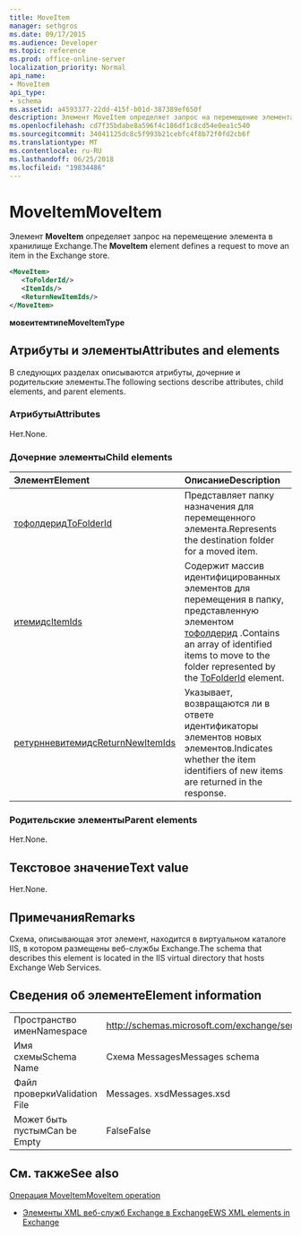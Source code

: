 ```yaml
---
title: MoveItem
manager: sethgros
ms.date: 09/17/2015
ms.audience: Developer
ms.topic: reference
ms.prod: office-online-server
localization_priority: Normal
api_name:
- MoveItem
api_type:
- schema
ms.assetid: a4593377-22dd-415f-b01d-387389ef650f
description: Элемент MoveItem определяет запрос на перемещение элемента в хранилище Exchange.
ms.openlocfilehash: cd7f35bdabe8a596f4c186df1c8cd54e0ea1c540
ms.sourcegitcommit: 34041125dc8c5f993b21cebfc4f8b72f0fd2cb6f
ms.translationtype: MT
ms.contentlocale: ru-RU
ms.lasthandoff: 06/25/2018
ms.locfileid: "19834486"
---
```

# <a name="moveitem"></a><span data-ttu-id="48769-103">MoveItem</span><span class="sxs-lookup"><span data-stu-id="48769-103">MoveItem</span></span>

<span data-ttu-id="48769-104">Элемент **MoveItem** определяет запрос на перемещение элемента в хранилище Exchange.</span><span class="sxs-lookup"><span data-stu-id="48769-104">The **MoveItem** element defines a request to move an item in the Exchange store.</span></span> 
  
```XML
<MoveItem>
   <ToFolderId/>
   <ItemIds/>
   <ReturnNewItemIds/>
</MoveItem>
```

 <span data-ttu-id="48769-105">**мовеитемтипе**</span><span class="sxs-lookup"><span data-stu-id="48769-105">**MoveItemType**</span></span>
## <a name="attributes-and-elements"></a><span data-ttu-id="48769-106">Атрибуты и элементы</span><span class="sxs-lookup"><span data-stu-id="48769-106">Attributes and elements</span></span>

<span data-ttu-id="48769-107">В следующих разделах описываются атрибуты, дочерние и родительские элементы.</span><span class="sxs-lookup"><span data-stu-id="48769-107">The following sections describe attributes, child elements, and parent elements.</span></span>
  
### <a name="attributes"></a><span data-ttu-id="48769-108">Атрибуты</span><span class="sxs-lookup"><span data-stu-id="48769-108">Attributes</span></span>

<span data-ttu-id="48769-109">Нет.</span><span class="sxs-lookup"><span data-stu-id="48769-109">None.</span></span>
  
### <a name="child-elements"></a><span data-ttu-id="48769-110">Дочерние элементы</span><span class="sxs-lookup"><span data-stu-id="48769-110">Child elements</span></span>

|<span data-ttu-id="48769-111">**Элемент**</span><span class="sxs-lookup"><span data-stu-id="48769-111">**Element**</span></span>|<span data-ttu-id="48769-112">**Описание**</span><span class="sxs-lookup"><span data-stu-id="48769-112">**Description**</span></span>|
|:-----|:-----|
|[<span data-ttu-id="48769-113">тофолдерид</span><span class="sxs-lookup"><span data-stu-id="48769-113">ToFolderId</span></span>](tofolderid.md) <br/> |<span data-ttu-id="48769-114">Представляет папку назначения для перемещенного элемента.</span><span class="sxs-lookup"><span data-stu-id="48769-114">Represents the destination folder for a moved item.</span></span>  <br/> |
|[<span data-ttu-id="48769-115">итемидс</span><span class="sxs-lookup"><span data-stu-id="48769-115">ItemIds</span></span>](itemids.md) <br/> |<span data-ttu-id="48769-116">Содержит массив идентифицированных элементов для перемещения в папку, представленную элементом [тофолдерид](tofolderid.md) .</span><span class="sxs-lookup"><span data-stu-id="48769-116">Contains an array of identified items to move to the folder represented by the [ToFolderId](tofolderid.md) element.</span></span>  <br/> |
|[<span data-ttu-id="48769-117">ретурнневитемидс</span><span class="sxs-lookup"><span data-stu-id="48769-117">ReturnNewItemIds</span></span>](returnnewitemids.md) <br/> |<span data-ttu-id="48769-118">Указывает, возвращаются ли в ответе идентификаторы элементов новых элементов.</span><span class="sxs-lookup"><span data-stu-id="48769-118">Indicates whether the item identifiers of new items are returned in the response.</span></span>  <br/> |
   
### <a name="parent-elements"></a><span data-ttu-id="48769-119">Родительские элементы</span><span class="sxs-lookup"><span data-stu-id="48769-119">Parent elements</span></span>

<span data-ttu-id="48769-120">Нет.</span><span class="sxs-lookup"><span data-stu-id="48769-120">None.</span></span>
  
## <a name="text-value"></a><span data-ttu-id="48769-121">Текстовое значение</span><span class="sxs-lookup"><span data-stu-id="48769-121">Text value</span></span>

<span data-ttu-id="48769-122">Нет.</span><span class="sxs-lookup"><span data-stu-id="48769-122">None.</span></span>
  
## <a name="remarks"></a><span data-ttu-id="48769-123">Примечания</span><span class="sxs-lookup"><span data-stu-id="48769-123">Remarks</span></span>

<span data-ttu-id="48769-124">Схема, описывающая этот элемент, находится в виртуальном каталоге IIS, в котором размещены веб-службы Exchange.</span><span class="sxs-lookup"><span data-stu-id="48769-124">The schema that describes this element is located in the IIS virtual directory that hosts Exchange Web Services.</span></span>
  
## <a name="element-information"></a><span data-ttu-id="48769-125">Сведения об элементе</span><span class="sxs-lookup"><span data-stu-id="48769-125">Element information</span></span>

|||
|:-----|:-----|
|<span data-ttu-id="48769-126">Пространство имен</span><span class="sxs-lookup"><span data-stu-id="48769-126">Namespace</span></span>  <br/> |http://schemas.microsoft.com/exchange/services/2006/messages  <br/> |
|<span data-ttu-id="48769-127">Имя схемы</span><span class="sxs-lookup"><span data-stu-id="48769-127">Schema Name</span></span>  <br/> |<span data-ttu-id="48769-128">Схема Messages</span><span class="sxs-lookup"><span data-stu-id="48769-128">Messages schema</span></span>  <br/> |
|<span data-ttu-id="48769-129">Файл проверки</span><span class="sxs-lookup"><span data-stu-id="48769-129">Validation File</span></span>  <br/> |<span data-ttu-id="48769-130">Messages. xsd</span><span class="sxs-lookup"><span data-stu-id="48769-130">Messages.xsd</span></span>  <br/> |
|<span data-ttu-id="48769-131">Может быть пустым</span><span class="sxs-lookup"><span data-stu-id="48769-131">Can be Empty</span></span>  <br/> |<span data-ttu-id="48769-132">False</span><span class="sxs-lookup"><span data-stu-id="48769-132">False</span></span>  <br/> |
   
## <a name="see-also"></a><span data-ttu-id="48769-133">См. также</span><span class="sxs-lookup"><span data-stu-id="48769-133">See also</span></span>



[<span data-ttu-id="48769-134">Операция MoveItem</span><span class="sxs-lookup"><span data-stu-id="48769-134">MoveItem operation</span></span>](moveitem-operation.md)


- [<span data-ttu-id="48769-135">Элементы XML веб-служб Exchange в Exchange</span><span class="sxs-lookup"><span data-stu-id="48769-135">EWS XML elements in Exchange</span></span>](ews-xml-elements-in-exchange.md)


